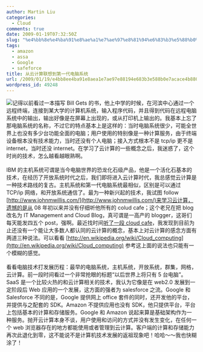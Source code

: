 ```yaml
---
author: Martin Liu
categories:
  - Cloud
comments: true
date: 2009-01-19T07:32:50Z
slug: "%e4%bb%8e%e4%ba%91%e8%ae%a1%e7%ae%97%e8%81%94%e6%83%b3%e5%88%b0%e7%ac%ac%e4%b8%80%e4%bb%a3%e7%94%b5%e8%84%91%e7%b3%bb%e7%bb%9f"
tags:
  - amazon
  - assa
  - Google
  - safeforce
title: 从云计算联想到第一代电脑系统
url: /2009/01/19/e4bb8ee4ba91e8aea1e7ae97e88194e683b3e588b0e7acace4b880e4bba3e794b5e88491e7b3bbe7bb9f/
wordpress_id: 49248
---
```


![](http://www.cartoonstock.com/newscartoons/cartoonists/ato/lowres/aton964l.jpg)记得以前看过一本描写 Bill Gets 的书，他上中学的时候，在河滨中心通过一个远程终端，连接到某大学的计算机系统，输入程序代码，并且得到代码在远程电脑系统中的输出，输出好像是在屏幕上出现的，或从打印机上输出的。我基本上忘了那电脑系统的名称，不过它的特点基本上是这样的：当时电脑系统很少，可能全世界上也没有多少台功能全面的电脑；用户使用的特别像是一种计算服务，由于终端设备根本没有技术能力，当时还没有个人电脑；接入方式根本不是 tcp/ip 更不是 internet，当时还没 internet。在学习了云计算的一些概念之后，我迷惑了，这个时尚的技术，怎么越看越眼熟啊。<br /><br />IBM 的主机系统可谓是当今电脑世界的恐龙化石级产品，他是一个活化石基本的技术，在经历了开放系统时代之后，我们即将进入云计算时代，我总感觉云计算是一种技术路线的复古。主机系统和第一代电脑系统最相似，区别是可以通过 TCP/ip 网络，和开放系统通信了。最为一种新兴起的技术，我试图 follow [http://www.johnmwillis.com/](http://www.johnmwillis.com/)来学习云计算，遗憾的是从 08 年初以来并没有仔细听他所有的 colud cafe；这个老兄在把 blog 改名为 IT Management and Cloud Blog，真可谓是一高产的 blogger，这哥们每天能发四五个 post，强啊。最近找时间[听了一段 cloud cafe](http://media.libsyn.com/media/botchagalupe/cafe27.mp3)，我发现到目前为止还没有一个能让大多数人都认同的云计算的概念，基本上对云计算的感念方面有两道三种说法。可以看看 [http://en.wikipedia.org/wiki/Cloud_computing](http://en.wikipedia.org/wiki/Cloud_computing) 参考这上面的说法也只能有一个模糊的感觉。<br /><br />看看电脑技术打发展历程：最早的电脑系统，主机系统，开放系统，群集，网格，云计算。前一段时间看过一个非常抢眼的标题“以后世界上将只有 5 台电脑”。SaaS 是一个比较火热的和云计算相关的技术，我认为它像是在 web2.0 发展到一定阶段后 Web 应用的一个发展，这方面的强者为 salesforce 之流。Google 和 Salesforce 不同的是，Google 提供网上 office 套件的同时，还开发他的平台，并提供与之配套的 SDK。Amazon 不提供应用也没有 SDK，他只提供平台，平台上包括基本的计算和存储服务。Google 和 Amazon 说起来算是基础架构作为一种服务。抛开云计算本身不谈，用户使用和访问的方式并没有发生变化，在任何一个 web 浏览器存在的地方都能使用或者管理到云计算。客户端的计算和存储能力再次此退化到零，这不能说不是计算机技术发展的返祖现象吧！哈哈～～我也快糊涂了！
